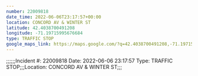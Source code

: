 ```yaml
---
number: 22009818
date_time: 2022-06-06T23:17:57+00:00
location: CONCORD AV & WINTER ST
latitude: 42.4038700491208
longitude: -71.19715995676684
type: TRAFFIC STOP
google_maps_link: https://maps.google.com/?q=42.4038700491208,-71.19715995676684
---
```


;;;;;;Incident #: 22009818  Date: 2022-06-06 23:17:57   Type: TRAFFIC STOP;;;Location: CONCORD AV & WINTER ST;;;
